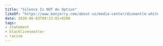 ```yaml
---
title: "Silence Is NOT An Option"
likeOf: "https://www.benjerry.com/about-us/media-center/dismantle-white-supremacy"
date: 2020-06-03T09:23:01+0200
tags:
- statement
- blacklivesmatter
- racism
---
```


